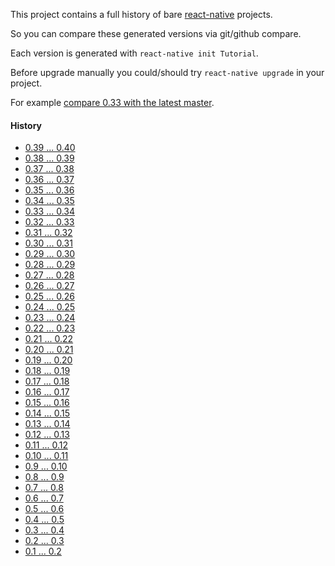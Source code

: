 This project contains a full history of bare [react-native](http://facebook.github.io/react-native/) projects.

So you can compare these generated versions via git/github compare.

Each version is generated with `react-native init Tutorial`.

Before upgrade manually you could/should try `react-native upgrade` in your project.

For example [compare 0.33 with the latest master](https://github.com/jerolimov/react-native-init-history/compare/0.33.0...master).

#### History

* [0.39 ... 0.40](https://github.com/jerolimov/react-native-init-history/compare/0.39.0...0.40.0)
* [0.38 ... 0.39](https://github.com/jerolimov/react-native-init-history/compare/0.38.0...0.39.0)
* [0.37 ... 0.38](https://github.com/jerolimov/react-native-init-history/compare/0.37.0...0.38.0)
* [0.36 ... 0.37](https://github.com/jerolimov/react-native-init-history/compare/0.36.0...0.37.0)
* [0.35 ... 0.36](https://github.com/jerolimov/react-native-init-history/compare/0.35.0...0.36.0)
* [0.34 ... 0.35](https://github.com/jerolimov/react-native-init-history/compare/0.34.0...0.35.0)
* [0.33 ... 0.34](https://github.com/jerolimov/react-native-init-history/compare/0.33.0...0.34.0)
* [0.32 ... 0.33](https://github.com/jerolimov/react-native-init-history/compare/0.32.0...0.33.0)
* [0.31 ... 0.32](https://github.com/jerolimov/react-native-init-history/compare/0.31.0...0.32.0)
* [0.30 ... 0.31](https://github.com/jerolimov/react-native-init-history/compare/0.30.0...0.31.0)
* [0.29 ... 0.30](https://github.com/jerolimov/react-native-init-history/compare/0.29.2...0.30.0)
* [0.28 ... 0.29](https://github.com/jerolimov/react-native-init-history/compare/0.28.0...0.29.2)
* [0.27 ... 0.28](https://github.com/jerolimov/react-native-init-history/compare/0.27.2...0.28.0)
* [0.26 ... 0.27](https://github.com/jerolimov/react-native-init-history/compare/0.26.0...0.27.2)
* [0.25 ... 0.26](https://github.com/jerolimov/react-native-init-history/compare/0.25.1...0.26.0)
* [0.24 ... 0.25](https://github.com/jerolimov/react-native-init-history/compare/0.24.1...0.25.1)
* [0.23 ... 0.24](https://github.com/jerolimov/react-native-init-history/compare/0.23.0...0.24.1)
* [0.22 ... 0.23](https://github.com/jerolimov/react-native-init-history/compare/0.22.0...0.23.0)
* [0.21 ... 0.22](https://github.com/jerolimov/react-native-init-history/compare/0.21.0...0.22.0)
* [0.20 ... 0.21](https://github.com/jerolimov/react-native-init-history/compare/0.20.0...0.21.0)
* [0.19 ... 0.20](https://github.com/jerolimov/react-native-init-history/compare/0.19.0...0.20.0)
* [0.18 ... 0.19](https://github.com/jerolimov/react-native-init-history/compare/0.18.0...0.19.0)
* [0.17 ... 0.18](https://github.com/jerolimov/react-native-init-history/compare/0.17.0...0.18.0)
* [0.16 ... 0.17](https://github.com/jerolimov/react-native-init-history/compare/0.16.0...0.17.0)
* [0.15 ... 0.16](https://github.com/jerolimov/react-native-init-history/compare/0.15.0...0.16.0)
* [0.14 ... 0.15](https://github.com/jerolimov/react-native-init-history/compare/0.14.0...0.15.0)
* [0.13 ... 0.14](https://github.com/jerolimov/react-native-init-history/compare/0.13.0...0.14.0)
* [0.12 ... 0.13](https://github.com/jerolimov/react-native-init-history/compare/0.12.0...0.13.0)
* [0.11 ... 0.12](https://github.com/jerolimov/react-native-init-history/compare/0.11.0-rc...0.12.0)
* [0.10 ... 0.11](https://github.com/jerolimov/react-native-init-history/compare/0.10.0...0.11.0-rc)
* [0.9 ... 0.10](https://github.com/jerolimov/react-native-init-history/compare/0.9.0...0.10.0)
* [0.8 ... 0.9](https://github.com/jerolimov/react-native-init-history/compare/0.8.0...0.9.0)
* [0.7 ... 0.8](https://github.com/jerolimov/react-native-init-history/compare/0.7.0-rc.2...0.8.0)
* [0.6 ... 0.7](https://github.com/jerolimov/react-native-init-history/compare/0.6.0...0.7.0-rc.2)
* [0.5 ... 0.6](https://github.com/jerolimov/react-native-init-history/compare/0.5.0...0.6.0)
* [0.4 ... 0.5](https://github.com/jerolimov/react-native-init-history/compare/0.4.0...0.5.0)
* [0.3 ... 0.4](https://github.com/jerolimov/react-native-init-history/compare/0.3.0...0.4.0)
* [0.2 ... 0.3](https://github.com/jerolimov/react-native-init-history/compare/0.2.0...0.3.0)
* [0.1 ... 0.2](https://github.com/jerolimov/react-native-init-history/compare/0.1.0...0.2.0)
